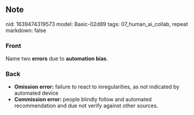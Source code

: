 ## Note
nid: 1639474319573
model: Basic-02d89
tags: 07_human_ai_collab, repeat
markdown: false

### Front
Name two <b>errors</b> due to <b>automation bias</b>.

### Back
<ul>
  <li><b>Omission error:</b> failure to react to inregularities, as
  not indicated by automated device
  <li><b>Commission error:</b> people blindly follow and automated
  recommendation and due not verify against other sources.
</ul>
